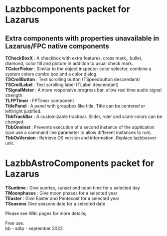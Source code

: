 # Lazbbcomponents packet for Lazarus

## Extra components with properties unavailable in Lazarus/FPC native components

__TCheckBoxX__ : A checkbox with extra features, cross mark,, bullet, diamond, color fill and picture in addition to usual check mark.<br>
__TColorPicker__ : Similar to the object inspector color selector, combine a system colors combo box and a color dialog.<br>
__TSCrollButton__ : Text scrolling button (TSpeedbutton descendant)<br>
__TSCrollLabel__ : Text scrolling label (TLabel descendant)<br>
__TSignalMeter__ : A more responsive progress bar, allow real time audio signal strength<br>
__TLFPTimer__ : FPTimer component<br> 
__TitlePanel__ : A panel with groupbox like title. Title can be centered or left/right justified.<br>
__TbbTrackBar__ : A customizable trackbar. Slider, ruler and scale colors can be changed.<br>
__TbbOneInst__ : Prevents execution of a second instance of the application (can use a command line parameter to allow different instances to run).<br>
__TbbOsVersion__ : Retrieve OS version and information. Replace lazbbosver unit.

# LazbbAstroComponents packet for Lazarus

__TSuntime__ : Give sunrise, sunset and noon time for a selected day<br>
__TMoonphases__ : Give moon phases for a selected year<br>
__TEaster__ : Give Easter and Pentecost for a selected year<br>
__TSeasons__ Give seasons date for a selected date

Please see Wiki pages for more details;

Free use.<br>
bb - sdtp - september 2022
